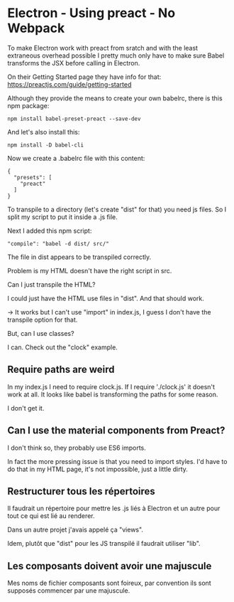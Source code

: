 # Electron - Using preact - No Webpack

To make Electron work with preact from sratch and with the least extraneous overhead possible I pretty much only have to make sure Babel transforms the JSX before calling in Electron.

On their Getting Started page they have info for that: https://preactjs.com/guide/getting-started

Although they provide the means to create your own babelrc, there is this npm package:
```
npm install babel-preset-preact --save-dev
```
And let's also install this:
```
npm install -D babel-cli
```

Now we create a .babelrc file with this content:
```
{
  "presets": [
    "preact"
  ]
}
```

To transpile to a directory (let's create "dist" for that) you need js files. So I split my script to put it inside a .js file.

Next I added this npm script:
```
"compile": "babel -d dist/ src/"
```

The file in dist appears to be transpiled correctly.

Problem is my HTML doesn't have the right script in src.

Can I just transpile the HTML?

I could just have the HTML use files in "dist". And that should work.

-> It works but I can't use "import" in index.js, I guess I don't have the transpile option for that.

But, can I use classes?

I can. Check out the "clock" example.

## Require paths are weird
In my index.js I need to require clock.js. If I require './clock.js' it doesn't work at all. It looks like babel is transforming the paths for some reason.

I don't get it.

## Can I use the material components from Preact?
I don't think so, they probably use ES6 imports.

In fact the more pressing issue is that you need to import styles. I'd have to do that in my HTML page, it's not impossible, just a little dirty.

## Restructurer tous les répertoires
Il faudrait un répertoire pour mettre les .js liés à Electron et un autre pour tout ce qui est lié au renderer.

Dans un autre projet j'avais appelé ça "views".

Idem, plutôt que "dist" pour les JS transpilé il faudrait utiliser "lib".

## Les composants doivent avoir une majuscule
Mes noms de fichier composants sont foireux, par convention ils sont supposés commencer par une majuscule.